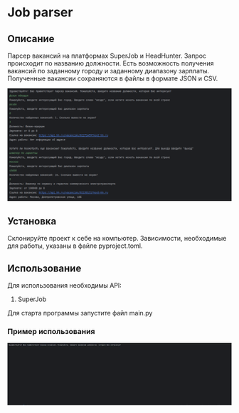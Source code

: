 # Job parser

## Описание

Парсер вакансий на платформах SuperJob и HeadHunter. Запрос происходит по названию должности. Есть возможность получения вакансий по заданному городу и заданному диапазону зарплаты. Полученные вакансии сохраняются в файлы в формате JSON и CSV.

![](/readme_screen/example.png)

## Установка

Склонируйте проект к себе на компьютер. Зависимости, необходимые для работы, указаны в файле pyproject.toml.

## Использование

Для использования необходимы API:
1. SuperJob

Для старта программы запустите файл main.py

### Пример использования

![](/readme_screen/example.gif)
